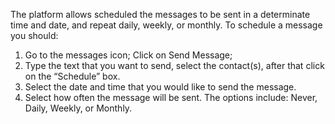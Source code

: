 The platform allows scheduled the messages to be sent in a determinate time and date, and repeat daily, weekly, or monthly. To schedule a message you should:

1. Go to the messages icon; Click on Send Message;
2. Type the text that you want to send, select the contact(s), after that click on the “Schedule” box.
3. Select the date and time that you would like to send the message.
4. Select how often the message will be sent. The options include: Never, Daily, Weekly, or Monthly. 
